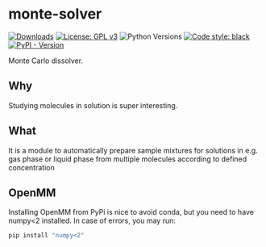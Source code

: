 # monte-solver


[![Downloads](https://static.pepy.tech/personalized-badge/mond?period=total&units=international_system&left_color=orange&right_color=blue&left_text=Downloads)](https://pepy.tech/project/mond)
[![License: GPL v3](https://img.shields.io/badge/License-GPL_v3-blue.svg)](https://www.gnu.org/licenses/gpl-3.0)
![Python Versions](https://img.shields.io/badge/python-3.8%20%7C%203.9%20%7C%203.10%20%7C%203.11%20%7C-blue)
<a href="https://github.com/psf/black"><img alt="Code style: black" src="https://img.shields.io/badge/code%20style-black-000000.svg"></a>
[![PyPI - Version](https://img.shields.io/pypi/v/mond.svg)](https://pypi.org/project/mond)

Monte Carlo dissolver.

## Why

Studying molecules in solution is super interesting. 

## What

It is a module to automatically prepare sample mixtures for solutions in e.g. gas phase or liquid phase
from multiple molecules according to defined concentration

## OpenMM 

Installing OpenMM from PyPi is nice to avoid conda, but you need to have numpy<2 installed. In case
of errors, you may run: 

```bash
pip install "numpy<2"
```